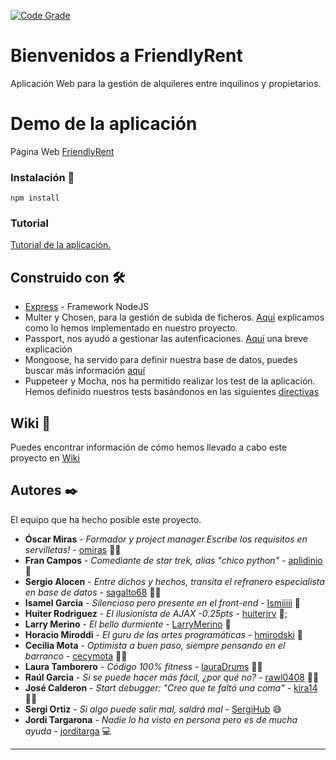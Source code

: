 [![Code Grade](https://www.code-inspector.com/project/11943/score/svg)](https://www.code-inspector.com)


# Bienvenidos a FriendlyRent

Aplicación Web para la gestión de alquileres entre inquilinos y propietarios.

# Demo de la aplicación

Pàgina Web [FriendlyRent](https://sheltered-refuge-60050.herokuapp.com/)

### Instalación 🔧

`npm install`

### Tutorial 

[Tutorial de la aplicación.](https://github.com/FOAP-NETMIND-PROMOCIO-2020/friendlyrent/blob/master/doc/TutorialFriendlyRent.pdf)

## Construido con 🛠️

* [Express](https://www.npmjs.com/package/express) - Framework NodeJS
* Multer y Chosen, para la gestión de subida de ficheros. [Aquí](https://github.com/FOAP-NETMIND-PROMOCIO-2020/friendlyrent/issues/57#issuecomment-670831268) explicamos como lo hemos implementado en nuestro proyecto. 
* Passport, nos ayudó a gestionar las autenficaciones. [Aquí](https://github.com/FOAP-NETMIND-PROMOCIO-2020/friendlyrent/issues/16#issuecomment-660255781) una breve explicación
* Mongoose, ha servido para definir nuestra base de datos, puedes buscar más información [aquí](https://github.com/FOAP-NETMIND-PROMOCIO-2020/friendlyrent/issues/54#issuecomment-670090510)
* Puppeteer y Mocha, nos ha permitido realizar los test de la aplicación. Hemos definido nuestros tests basándonos en las siguientes [directivas](https://github.com/FOAP-NETMIND-PROMOCIO-2020/friendlyrent/issues/59#issue-672995120)

## Wiki 📖

Puedes encontrar información de cómo hemos llevado a cabo este proyecto en [Wiki](https://github.com/FOAP-NETMIND-PROMOCIO-2020/friendlyrent/wiki)


## Autores ✒️

El equipo que ha hecho posible este proyecto.

* **Óscar Miras** - *Formador y project manager.Escribe los requisitos en servilletas!* - [omiras](https://omiras.github.io/) &#129497;&#127996;
* **Fran Campos** - *Comediante de star trek, alias "chico python"* - [aplidinio](https://github.com/aplidinio) &#128013;
* **Sergio Alocen** - *Entre dichos y hechos, transita el refranero especialista en base de datos* - [sagalto68](https://github.com/aplidinio) &#129337;&#127995;
* **Isamel Garcia** - *Silencioso pero presente en el front-end* - [Ismiiiii](https://github.com/Ismiiiii) &#128586;
* **Huiter Rodriguez** - *El ilusionista de AJAX -0.25pts* - [huiterjrv](https://github.com/huiterjrv) &#128585;;
* **Larry Merino** - *El bello durmiente* - [LarryMerino](https://github.com/LarryMerino) &#128584;
* **Horacio Miroddi** - *El guru de las artes programáticas* - [hmirodski](https://github.com/hmirodski) &#128302;
* **Cecilia Mota** - *Optimista a buen paso, siempre pensando en el barranco* - [cecymota](https://github.com/cecymota) &#128591;&#127995;
* **Laura Tamborero** - *Código 100% fitness* - [lauraDrums](https://github.com/lauraDrums) &#129336;&#127995;
* **Raúl Garcia** - *Si se puede hacer más fácil, ¿por qué no?* - [rawl0408](https://github.com/rawl0408) &#129333;&#127995;
* **José Calderon** - *Start debugger: "Creo que te faltó una coma"* - [kira14](https://github.com/kira14) &#128373;&#127995;
* **Sergi Ortiz** - *Si algo puede salir mal, saldrá mal* - [SergiHub](https://github.com/SergiHub) &#128517;
* **Jordi Targarona** - *Nadie lo ha visto en persona pero es de mucha ayuda* - [jorditarga](https://github.com/jorditarga) &#128187;

---
